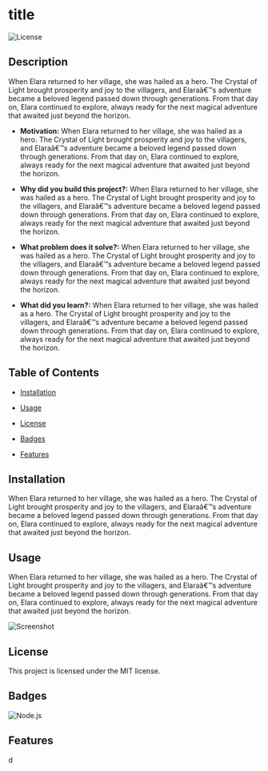 # title

  
  ![License](https://img.shields.io/badge/License-MIT-brightgreen)

  ## Description

  
When Elara returned to her village, she was hailed as a hero. The Crystal of Light brought prosperity and joy to the villagers, and Elaraâ€™s adventure became a beloved legend passed down through generations. From that day on, Elara continued to explore, always ready for the next magical adventure that awaited just beyond the horizon.


  - **Motivation:** 
When Elara returned to her village, she was hailed as a hero. The Crystal of Light brought prosperity and joy to the villagers, and Elaraâ€™s adventure became a beloved legend passed down through generations. From that day on, Elara continued to explore, always ready for the next magical adventure that awaited just beyond the horizon.

  - **Why did you build this project?:** 
When Elara returned to her village, she was hailed as a hero. The Crystal of Light brought prosperity and joy to the villagers, and Elaraâ€™s adventure became a beloved legend passed down through generations. From that day on, Elara continued to explore, always ready for the next magical adventure that awaited just beyond the horizon.

  - **What problem does it solve?:** 
When Elara returned to her village, she was hailed as a hero. The Crystal of Light brought prosperity and joy to the villagers, and Elaraâ€™s adventure became a beloved legend passed down through generations. From that day on, Elara continued to explore, always ready for the next magical adventure that awaited just beyond the horizon.

  - **What did you learn?:** 
When Elara returned to her village, she was hailed as a hero. The Crystal of Light brought prosperity and joy to the villagers, and Elaraâ€™s adventure became a beloved legend passed down through generations. From that day on, Elara continued to explore, always ready for the next magical adventure that awaited just beyond the horizon.


  ## Table of Contents

  - [Installation](#installation)
  - [Usage](#usage)
  
  - [License](#license)
  - [Badges](#badges)
  - [Features](#features)
  
  

  ## Installation

  
When Elara returned to her village, she was hailed as a hero. The Crystal of Light brought prosperity and joy to the villagers, and Elaraâ€™s adventure became a beloved legend passed down through generations. From that day on, Elara continued to explore, always ready for the next magical adventure that awaited just beyond the horizon.


  ## Usage

  When Elara returned to her village, she was hailed as a hero. The Crystal of Light brought prosperity and joy to the villagers, and Elaraâ€™s adventure became a beloved legend passed down through generations. From that day on, Elara continued to explore, always ready for the next magical adventure that awaited just beyond the horizon.



  ![Screenshot]($(data.screenshot))

  

  ## License

  This project is licensed under the MIT license.

  ## Badges

  ![Node.js](https://img.shields.io/badge/(Node.js-14.17.0-green))

  ## Features

  d

  

  

  